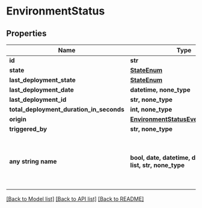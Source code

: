 # EnvironmentStatus


## Properties
Name | Type | Description | Notes
------------ | ------------- | ------------- | -------------
**id** | **str** |  | 
**state** | [**StateEnum**](StateEnum.md) |  | 
**last_deployment_state** | [**StateEnum**](StateEnum.md) |  | 
**last_deployment_date** | **datetime, none_type** |  | [optional] 
**last_deployment_id** | **str, none_type** |  | [optional] 
**total_deployment_duration_in_seconds** | **int, none_type** |  | [optional] 
**origin** | [**EnvironmentStatusEventOriginEnum**](EnvironmentStatusEventOriginEnum.md) |  | [optional] 
**triggered_by** | **str, none_type** |  | [optional] 
**any string name** | **bool, date, datetime, dict, float, int, list, str, none_type** | any string name can be used but the value must be the correct type | [optional]

[[Back to Model list]](../README.md#documentation-for-models) [[Back to API list]](../README.md#documentation-for-api-endpoints) [[Back to README]](../README.md)


